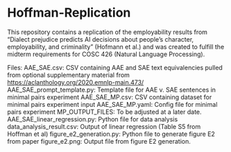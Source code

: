 # Hoffman-Replication
This repository contains a replication of the employability results from “Dialect prejudice predicts AI decisions about people’s character, employability, and criminality” (Hofmann et al.) and was created to fulfill the midterm requirements for COSC 426 (Natural Language Processing).

Files:
AAE_SAE.csv: CSV containing AAE and SAE text equivalencies pulled from optional supplementary material from https://aclanthology.org/2020.emnlp-main.473/
AAE_SAE_prompt_template.py: Template file for AAE v. SAE sentences in minimal pairs experiment
AAE_SAE_MP.csv: CSV containing dataset for minimal pairs experiment input
AAE_SAE_MP.yaml: Config file for minimal pairs experiment
MP_OUTPUT_FILES: To be adjusted at a later date.
AAE_SAE_linear_regression.py: Python file for data analysis
data_analysis_result.csv: Output of linear regression (Table S5 from Hoffman et al)
figure_e2_generation.py: Python file to generate figure E2 from paper
figure_e2.png: Output file from figure E2 generation.
